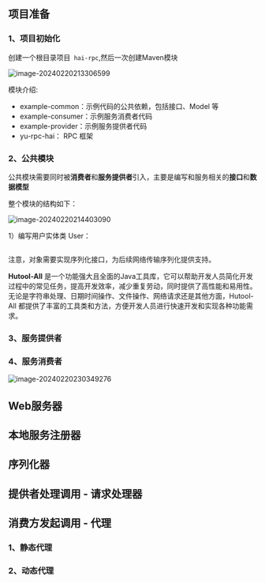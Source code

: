 ## 项目准备

### 1、项目初始化

创建一个根目录项目``` hai-rpc```,然后一次创建Maven模块

![image-20240220213306599](https://cdncode.oss-cn-beijing.aliyuncs.com/test/202402202133358.png)

模块介绍:

- example-common：示例代码的公共依赖，包括接口、Model 等
- example-consumer：示例服务消费者代码
- example-provider：示例服务提供者代码
- yu-rpc-hai： RPC 框架

### 2、公共模块

公共模块需要同时被**消费者**和**服务提供者**引入，主要是编写和服务相关的**接口**和**数据模型**

整个模块的结构如下：

![image-20240220214403090](https://cdncode.oss-cn-beijing.aliyuncs.com/test/202402202144081.png)

1）编写用户实体类 User：

```

```

注意，对象需要实现序列化接口，为后续网络传输序列化提供支持。



**Hutool-All** 是一个功能强大且全面的Java工具库，它可以帮助开发人员简化开发过程中的常见任务，提高开发效率，减少重复劳动，同时提供了高性能和易用性。无论是字符串处理、日期时间操作、文件操作、网络请求还是其他方面，Hutool-All 都提供了丰富的工具类和方法，方便开发人员进行快速开发和实现各种功能需求。

### 3、服务提供者

### 4、服务消费者

![image-20240220230349276](https://cdncode.oss-cn-beijing.aliyuncs.com/test/202402202303424.png)

## Web服务器

## 本地服务注册器

## 序列化器

## 提供者处理调用 -  请求处理器

## 消费方发起调用  -  代理

### 1、静态代理

### 2、动态代理